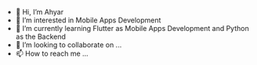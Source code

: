 - 👋 Hi, I’m Ahyar
- 👀 I’m interested in Mobile Apps Development
- 🌱 I’m currently learning Flutter as Mobile Apps Development and Python as the Backend
- 💞️ I’m looking to collaborate on ...
- 📫 How to reach me ...

<!---
itsahyarr/itsahyarr is a ✨ special ✨ repository because its `README.md` (this file) appears on your GitHub profile.
You can click the Preview link to take a look at your changes.
--->
